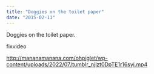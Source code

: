```yaml
---
title: "Doggies on the toilet paper"
date: "2015-02-11"
---
```


Doggies on the toilet paper.

fixvideo

http://mananamanana.com/ohpiglet/wp-content/uploads/2022/07/tumblr_njlzt0DpTE1r16syi.mp4
